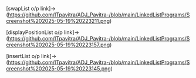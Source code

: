[swapList o/p link]->(https://github.com/ITpavitra/ADJ_Pavitra-/blob/main/LinkedListPrograms/Screenshot%202025-05-19%20223211.png)

[displayPositionList o/p link]->(https://github.com/ITpavitra/ADJ_Pavitra-/blob/main/LinkedListPrograms/Screenshot%202025-05-19%20223157.png)

[insertList o/p link]->(https://github.com/ITpavitra/ADJ_Pavitra-/blob/main/LinkedListPrograms/Screenshot%202025-05-19%20223145.png)
